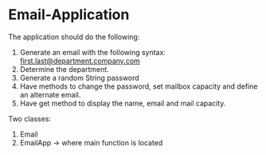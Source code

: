 # Email-Application

The application should do the following:
1. Generate an email with the following syntax: first.last@department.company.com
2. Determine the department.
3. Generate a random String password
4. Have methods to change the password, set mailbox capacity and define an alternate email.
5. Have get method to display the name, email and mail capacity.

Two classes:
1. Email
2. EmailApp -> where main function is located
